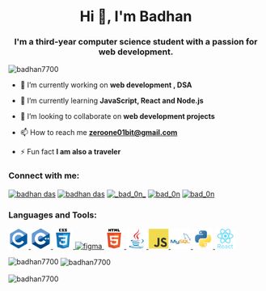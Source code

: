 <h1 align="center">Hi 👋, I'm Badhan</h1>
<h3 align="center">I'm a third-year computer science student with a passion for web development.</h3>

<p align="left"> <img src="https://komarev.com/ghpvc/?username=badhan7700&label=Profile%20views&color=0e75b6&style=flat" alt="badhan7700" /> </p>

- 🔭 I’m currently working on **web development , DSA**

- 🌱 I’m currently learning **JavaScript, React and Node.js**

- 👯 I’m looking to collaborate on **web development projects**

- 📫 How to reach me **zeroone01bit@gmail.com**

- ⚡ Fun fact **I am also a traveler**

<h3 align="left">Connect with me:</h3>
<p align="left">
<a href="https://twitter.com/badhan das" target="blank"><img align="center" src="https://raw.githubusercontent.com/rahuldkjain/github-profile-readme-generator/master/src/images/icons/Social/twitter.svg" alt="badhan das" height="30" width="40" /></a>
<a href="https://linkedin.com/in/badhan das" target="blank"><img align="center" src="https://raw.githubusercontent.com/rahuldkjain/github-profile-readme-generator/master/src/images/icons/Social/linked-in-alt.svg" alt="badhan das" height="30" width="40" /></a>
<a href="https://instagram.com/_bad_0n_" target="blank"><img align="center" src="https://raw.githubusercontent.com/rahuldkjain/github-profile-readme-generator/master/src/images/icons/Social/instagram.svg" alt="_bad_0n_" height="30" width="40" /></a>
<a href="https://www.codechef.com/users/bad_0n" target="blank"><img align="center" src="https://cdn.jsdelivr.net/npm/simple-icons@3.1.0/icons/codechef.svg" alt="bad_0n" height="30" width="40" /></a>
<a href="https://codeforces.com/profile/bad_0n" target="blank"><img align="center" src="https://raw.githubusercontent.com/rahuldkjain/github-profile-readme-generator/master/src/images/icons/Social/codeforces.svg" alt="bad_0n" height="30" width="40" /></a>
</p>

<h3 align="left">Languages and Tools:</h3>
<p align="left"> <a href="https://www.cprogramming.com/" target="_blank" rel="noreferrer"> <img src="https://raw.githubusercontent.com/devicons/devicon/master/icons/c/c-original.svg" alt="c" width="40" height="40"/> </a> <a href="https://www.w3schools.com/cpp/" target="_blank" rel="noreferrer"> <img src="https://raw.githubusercontent.com/devicons/devicon/master/icons/cplusplus/cplusplus-original.svg" alt="cplusplus" width="40" height="40"/> </a> <a href="https://www.w3schools.com/css/" target="_blank" rel="noreferrer"> <img src="https://raw.githubusercontent.com/devicons/devicon/master/icons/css3/css3-original-wordmark.svg" alt="css3" width="40" height="40"/> </a> <a href="https://www.figma.com/" target="_blank" rel="noreferrer"> <img src="https://www.vectorlogo.zone/logos/figma/figma-icon.svg" alt="figma" width="40" height="40"/> </a> <a href="https://www.w3.org/html/" target="_blank" rel="noreferrer"> <img src="https://raw.githubusercontent.com/devicons/devicon/master/icons/html5/html5-original-wordmark.svg" alt="html5" width="40" height="40"/> </a> <a href="https://www.java.com" target="_blank" rel="noreferrer"> <img src="https://raw.githubusercontent.com/devicons/devicon/master/icons/java/java-original.svg" alt="java" width="40" height="40"/> </a> <a href="https://developer.mozilla.org/en-US/docs/Web/JavaScript" target="_blank" rel="noreferrer"> <img src="https://raw.githubusercontent.com/devicons/devicon/master/icons/javascript/javascript-original.svg" alt="javascript" width="40" height="40"/> </a> <a href="https://www.mysql.com/" target="_blank" rel="noreferrer"> <img src="https://raw.githubusercontent.com/devicons/devicon/master/icons/mysql/mysql-original-wordmark.svg" alt="mysql" width="40" height="40"/> </a> <a href="https://www.python.org" target="_blank" rel="noreferrer"> <img src="https://raw.githubusercontent.com/devicons/devicon/master/icons/python/python-original.svg" alt="python" width="40" height="40"/> </a> <a href="https://reactjs.org/" target="_blank" rel="noreferrer"> <img src="https://raw.githubusercontent.com/devicons/devicon/master/icons/react/react-original-wordmark.svg" alt="react" width="40" height="40"/> </a> </p>

<p><img align="left" src="https://github-readme-stats.vercel.app/api/top-langs?username=badhan7700&show_icons=true&locale=en&layout=compact" alt="badhan7700" /></p>

<p>&nbsp;<img align="center" src="https://github-readme-stats.vercel.app/api?username=badhan7700&show_icons=true&locale=en" alt="badhan7700" /></p>

<p><img align="center" src="https://github-readme-streak-stats.herokuapp.com/?user=badhan7700&" alt="badhan7700" /></p>
